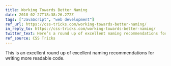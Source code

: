 ```yaml
---
title: Working Towards Better Naming
date: 2018-02-27T18:38:26.272Z
tags: ["JavaScript", "web development"]
ref_url: https://css-tricks.com/working-towards-better-naming/
in_reply_to: https://css-tricks.com/working-towards-better-naming/
twitter_text: Here’s a round up of excellent naming recommendations for writing more readable code.
ref_source: CSS Tricks
---
```


This is an excellent round up of excellent naming recommendations for writing more readable code.
